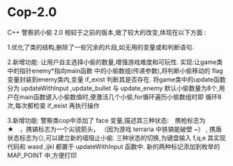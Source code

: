 # Cop-2.0
C++ 警察抓小偷 2.0 相较于之前的版本,做了较大的改变,体现在以下方面 :

1.优化了类的结构,删除了一些冗余的片段,如无用的变量或和判断语句.

2.新增功能: 让用户自主选择小偷的数量,增强游戏难度和可玩性. 实现:让game类中的指针enemy*指向main函数 中的小偷数组(传递参数),将判断小偷移动的 flag变量封装到enemy类内,变量 if_exist 判断其是否存在. 将game类中的update函数分为 updateWithInput ,update_bullet 与 update_enemy 默认小偷数量为8个,用户在main函数键入小偷数值时,便激活几个小偷,for循环遍历小偷数组时即 循环8次,每次都检查 if_exist 再执行操作

3.新增功能: 警察类cop中添加了 face 变量,描述其三种状态:　携枪标志为　★　，携镐标志为一个尖锐箭头， （因为游戏 terraria 中铁镐能破壁 ~） , 携盾状态标志为⊙,可以建立新的墙阻止小偷. 三种状态的切换,为键盘输入 f,q,e 其实现代码和 wasd ,ijkl 都置于 updateWithInput 函数中. 新的两种标记添加到枚举的 MAP_POINT 中,方便打印
